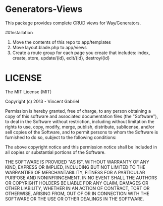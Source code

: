 Generators-Views
================

This package provides complete CRUD views for Way/Generators.

##Installation
1. Move the contents of this repo to app/templates
2. Move layout.blade.php to app/views
3. Create a route group for each page you create that includes: index, create, store, update/{id}, edit/{id}, destroy/{id}


LICENSE
=======
The MIT License (MIT)

Copyright (c) 2013 - Vincent Gabriel

Permission is hereby granted, free of charge, to any person obtaining a copy of this software and associated documentation files (the "Software"), to deal in the Software without restriction, including without limitation the rights to use, copy, modify, merge, publish, distribute, sublicense, and/or sell copies of the Software, and to permit persons to whom the Software is furnished to do so, subject to the following conditions:

The above copyright notice and this permission notice shall be included in all copies or substantial portions of the Software.

THE SOFTWARE IS PROVIDED "AS IS", WITHOUT WARRANTY OF ANY KIND, EXPRESS OR IMPLIED, INCLUDING BUT NOT LIMITED TO THE WARRANTIES OF MERCHANTABILITY, FITNESS FOR A PARTICULAR PURPOSE AND NONINFRINGEMENT. IN NO EVENT SHALL THE AUTHORS OR COPYRIGHT HOLDERS BE LIABLE FOR ANY CLAIM, DAMAGES OR OTHER LIABILITY, WHETHER IN AN ACTION OF CONTRACT, TORT OR OTHERWISE, ARISING FROM, OUT OF OR IN CONNECTION WITH THE SOFTWARE OR THE USE OR OTHER DEALINGS IN THE SOFTWARE.

